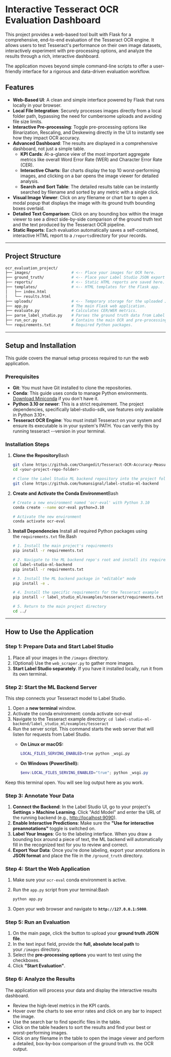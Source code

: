 # Interactive Tesseract OCR Evaluation Dashboard

This project provides a web-based tool built with Flask for a comprehensive, end-to-end evaluation of the Tesseract OCR engine. It allows users to test Tesseract's performance on their own image datasets, interactively experiment with pre-processing options, and analyze the results through a rich, interactive dashboard.

The application moves beyond simple command-line scripts to offer a user-friendly interface for a rigorous and data-driven evaluation workflow.

## Features

- **Web-Based UI**: A clean and simple interface powered by Flask that runs locally in your browser.
- **Local File Integration**: Securely processes images directly from a local folder path, bypassing the need for cumbersome uploads and avoiding file size limits.
- **Interactive Pre-processing**: Toggle pre-processing options like Binarization, Rescaling, and Deskewing directly in the UI to instantly see how they impact OCR accuracy.
- **Advanced Dashboard**: The results are displayed in a comprehensive dashboard, not just a simple table.
    - **KPI Cards**: At-a-glance view of the most important aggregate metrics like overall Word Error Rate (WER) and Character Error Rate (CER).
    - **Interactive Charts**: Bar charts display the top 10 worst-performing images, and clicking on a bar opens the image viewer for detailed analysis.
    - **Search and Sort Table**: The detailed results table can be instantly searched by filename and sorted by any metric with a single click.
- **Visual Image Viewer**: Click on any filename or chart bar to open a modal popup that displays the image with its ground truth bounding boxes overlaid.
- **Detailed Text Comparison**: Click on any bounding box within the image viewer to see a direct side-by-side comparison of the ground truth text and the text produced by the Tesseract OCR pipeline.
- **Static Reports**: Each evaluation automatically saves a self-contained, interactive HTML report to a `/reports`directory for your records.

---

## Project Structure

```bash
ocr_evaluation_project/
├── images/                  # <-- Place your images for OCR here.
├── ground_truth/            # <-- Place your Label Studio JSON export here.
├── reports/                 # <-- Static HTML reports are saved here.
├── templates/               # <-- HTML templates for the Flask app.
│   ├── index.html
│   └── results.html
├── uploads/                 # <-- Temporary storage for the uploaded JSON file.
├── app.py                   # The main Flask web application.
├── evaluate.py              # Calculates CER/WER metrics.
├── parse_label_studio.py    # Parses the ground truth data from Label Studio.
├── run_ocr.py               # Contains the main OCR and pre-processing logic.
└── requirements.txt         # Required Python packages.
```

---

## Setup and Installation

This guide covers the manual setup process required to run the web application.

### Prerequisites

- **Git**: You must have Git installed to clone the repositories.
- **Conda**: This guide uses conda to manage Python environments. [Download Miniconda](https://docs.conda.io/en/latest/miniconda.html) if you don't have it.
- **Python 3.10 or newer**: This is a strict requirement. The project dependencies, specifically label-studio-sdk, use features only available in Python 3.10+.
- **Tesseract OCR Engine**: You must install Tesseract on your system and ensure its executable is in your system's PATH. You can verify this by running tesseract \--version in your terminal.

### Installation Steps

1. **Clone the Repository**Bash
    
    ```bash
    git clone https://github.com/Changedit/Tesseract-OCR-Accuracy-Measurement
    cd <your-project-repo-folder>
    
    # Clone the Label Studio ML backend repository into the project folder
    git clone https://github.com/humansignal/label-studio-ml-backend
    ```
    
2. **Create and Activate the Conda Environment**Bash
    
    ```bash
    # Create a new environment named 'ocr-eval' with Python 3.10
    conda create --name ocr-eval python=3.10
    
    # Activate the new environment
    conda activate ocr-eval
    ```
    
3. **Install Dependencies** Install all required Python packages using the `requirements.txt` file.Bash
    
    ```bash
    # 1. Install the main project's requirements
    pip install -r requirements.txt

    # 2. Navigate to the ML backend repo's root and install its requirements
    cd label-studio-ml-backend
    pip install -r requirements.txt

    # 3. Install the ML backend package in "editable" mode
    pip install -e .

    # 4. Install the specific requirements for the Tesseract example
    pip install -r label_studio_ml/examples/tesseract/requirements.txt

    # 5. Return to the main project directory
    cd ../
    ```
    

---

## How to Use the Application

### **Step 1: Prepare Data and Start Label Studio**

1. Place all your images in the `/images` directory.
2. (Optional) Use the `web_scraper.py` to gather more images.
3. **Start Label Studio separately**. If you have it installed locally, run it from its own terminal.

### **Step 2: Start the ML Backend Server**

This step connects your Tesseract model to Label Studio.

1. Open a **new terminal** window.
2. Activate the conda environment: conda activate ocr-eval
3. Navigate to the Tesseract example directory: `cd label-studio-ml-backend/label_studio_ml/examples/tesseract`
4. Run the server script. This command starts the web server that will listen for requests from Label Studio.
    - **On Linux or macOS:**
        
        ```bash
        LOCAL_FILES_SERVING_ENABLED=true python _wsgi.py
        ```
        
    - **On Windows (PowerShell):**
        
        ```powershell
        $env:LOCAL_FILES_SERVING_ENABLED="true"; python _wsgi.py
        ```
        

Keep this terminal open. You will see log output here as you work.

### **Step 3: Annotate Your Data**

1. **Connect the Backend**: In the Label Studio UI, go to your project's **Settings > Machine Learning**. Click "Add Model" and enter the URL of the running backend (e.g., [http://localhost:9090](http://localhost:9090/)).
2. **Enable Interactive Predictions**: Make sure the **"Use for interactive preannotations"** toggle is switched on.
3. **Label Your Images**: Go to the labeling interface. When you draw a bounding box around a piece of text, the ML backend will automatically fill in the recognized text for you to review and correct.
4. **Export Your Data**: Once you're done labeling, export your annotations in **JSON format** and place the file in the `/ground_truth` directory.

### Step 4: Start the Web Application

1. Make sure your `ocr-eval` conda environment is active.
2. Run the `app.py` script from your terminal:Bash
    
    ```bash
    python app.py
    ```
    
3. Open your web browser and navigate to **`http://127.0.0.1:5000`**.

### Step 5: Run an Evaluation

1. On the main page, click the button to upload your **ground truth JSON file**.
2. In the text input field, provide the **full, absolute local path** to your `/images` directory.
3. Select the **pre-processing options** you want to test using the checkboxes.
4. Click **"Start Evaluation"**.

### Step 6: Analyze the Results

The application will process your data and display the interactive results dashboard.

- Review the high-level metrics in the KPI cards.
- Hover over the charts to see error rates and click on any bar to inspect the image.
- Use the search bar to find specific files in the table.
- Click on the table headers to sort the results and find your best or worst-performing images.
- Click on any filename in the table to open the image viewer and perform a detailed, box-by-box comparison of the ground truth vs. the OCR output.
